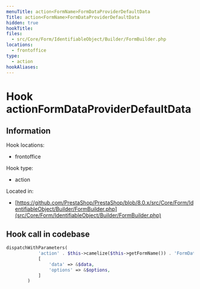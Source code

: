 ```yaml
---
menuTitle: action<FormName>FormDataProviderDefaultData
Title: action<FormName>FormDataProviderDefaultData
hidden: true
hookTitle: 
files:
  - src/Core/Form/IdentifiableObject/Builder/FormBuilder.php
locations:
  - frontoffice
type:
  - action
hookAliases:
---
```


# Hook action<FormName>FormDataProviderDefaultData

## Information

Hook locations: 
  - frontoffice

Hook type: 
  - action

Located in: 
  - [https://github.com/PrestaShop/PrestaShop/blob/8.0.x/src/Core/Form/IdentifiableObject/Builder/FormBuilder.php](src/Core/Form/IdentifiableObject/Builder/FormBuilder.php)

## Hook call in codebase

```php
dispatchWithParameters(
            'action' . $this->camelize($this->getFormName()) . 'FormDataProviderDefaultData',
            [
                'data' => &$data,
                'options' => &$options,
            ]
        )
```